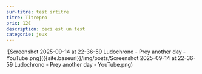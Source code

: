 ```yaml
---
sur-titre: test srtitre
titre: Titrepro
prix: 12€
description: ceci est un test
categorie: jeux
---
```


![Screenshot 2025-09-14 at 22-36-59 Ludochrono - Prey another day - YouTube.png]({{site.baseurl}}/img/posts/Screenshot 2025-09-14 at 22-36-59 Ludochrono - Prey another day - YouTube.png)